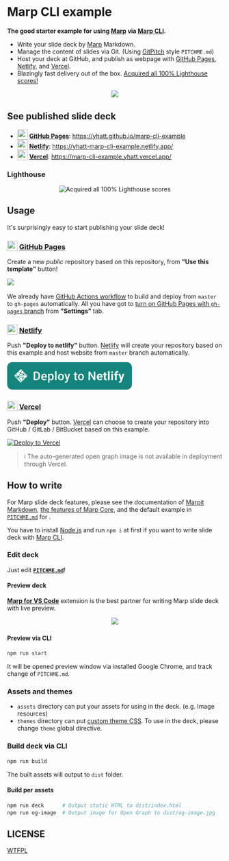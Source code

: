 # Marp CLI example

**The good starter example for using [Marp] via [Marp CLI].**

- Write your slide deck by [Marp] Markdown.
- Manage the content of slides via Git. (Using [GitPitch](https://github.com/gitpitch/gitpitch) style `PITCHME.md`)
- Host your deck at GitHub, and publish as webpage with [GitHub Pages], [Netlify], and [Vercel].
- Blazingly fast delivery out of the box. [Acquired all 100% Lighthouse scores!](#lighthouse)

[marp]: https://marp.app/
[marp cli]: https://github.com/marp-team/marp-cli
[github pages]: https://pages.github.com/
[netlify]: https://www.netlify.com/
[vercel]: https://vercel.com/

<p align="center">
  <a href="https://yhatt.github.io/marp-cli-example"><img src="https://yhatt.github.io/marp-cli-example/og-image.jpg" width="500" /></a>
</p>

## See published slide deck

- <img src="https://icongr.am/octicons/mark-github.svg" width="24" height="24" valign="bottom" /> **[GitHub Pages]**: https://yhatt.github.io/marp-cli-example
- <img src="https://icongr.am/simple/netlify.svg?colored" width="24" height="24" valign="bottom" /> **[Netlify]**: https://yhatt-marp-cli-example.netlify.app/
- <img src="https://icongr.am/simple/zeit.svg" width="24" height="24" valign="bottom" /> **[Vercel]**: https://marp-cli-example.yhatt.vercel.app/

### Lighthouse

<p align="center">
  <img src="https://user-images.githubusercontent.com/3993388/115988866-7cd7fe00-a5f6-11eb-9e51-7a62da998eca.png" width="615" alt="Acquired all 100% Lighthouse scores" />
</p>

## Usage

It's surprisingly easy to start publishing your slide deck!

### <img src="https://icongr.am/octicons/mark-github.svg" width="24" height="24" valign="bottom" /> [GitHub Pages]

Create a new _public_ repository based on this repository, from **"Use this template"** button!

[![](https://img.shields.io/badge/-Use%20this%20template-brightgreen?style=for-the-badge&logo=github)](https://github.com/yhatt/marp-cli-example/generate)

We already have [GitHub Actions workflow](.github/workflows/github-pages.yml) to build and deploy from `master` to `gh-pages` automatically. All you have got to [turn on GitHub Pages with `gh-pages` branch](https://docs.github.com/en/free-pro-team@latest/github/working-with-github-pages/configuring-a-publishing-source-for-your-github-pages-site) from **"Settings"** tab.

### <img src="https://icongr.am/simple/netlify.svg?colored" width="24" height="24" valign="bottom" /> [Netlify]

Push **"Deploy to netlify"** button. [Netlify] will create your repository based on this example and host website from `master` branch automatically.

[![Deploy to Netlify](./assets/netlify-deploy-button.svg)](https://app.netlify.com/start/deploy?repository=https://github.com/yhatt/marp-cli-example)

### <img src="https://icongr.am/simple/zeit.svg" width="24" height="24" valign="bottom" /> [Vercel]

Push **"Deploy"** button. [Vercel] can choose to create your repository into GitHub / GitLab / BitBucket based on this example.

[![Deploy to Vercel](https://vercel.com/button)](https://vercel.com/import/project?template=https://github.com/yhatt/marp-cli-example)

> :information_source: The auto-generated open graph image is not available in deployment through Vercel.

## How to write

For Marp slide deck features, please see the documentation of [Marpit Markdown](https://marpit.marp.app/markdown), [the features of Marp Core](https://github.com/marp-team/marp-core#features), and the default example in [`PITCHME.md`](https://raw.githubusercontent.com/yhatt/marp-cli-example/master/PITCHME.md) for .

You have to install [Node.js](https://nodejs.org/) and run `npm i` at first if you want to write slide deck with [Marp CLI].

### Edit deck

Just edit **[`PITCHME.md`](./PITCHME.md)**!

#### Preview deck

[**Marp for VS Code**](https://marketplace.visualstudio.com/items?itemName=marp-team.marp-vscode) extension is the best partner for writing Marp slide deck with live preview.

<p align="center">
  <a href="https://marketplace.visualstudio.com/items?itemName=marp-team.marp-vscode">
    <img src="https://raw.githubusercontent.com/marp-team/marp-vscode/master/docs/screenshot.png" width="500" />
  </a>
</p>

#### Preview via CLI

```bash
npm run start
```

It will be opened preview window via installed Google Chrome, and track change of `PITCHME.md`.

### Assets and themes

- `assets` directory can put your assets for using in the deck. (e.g. Image resources)
- `themes` directory can put [custom theme CSS](https://marpit.marp.app/theme-css). To use in the deck, please change `theme` global directive.

### Build deck via CLI

```bash
npm run build
```

The built assets will output to `dist` folder.

#### Build per assets

```bash
npm run deck      # Output static HTML to dist/index.html
npm run og-image  # Output image for Open Graph to dist/og-image.jpg
```

## LICENSE

[WTFPL](/LICENSE)
